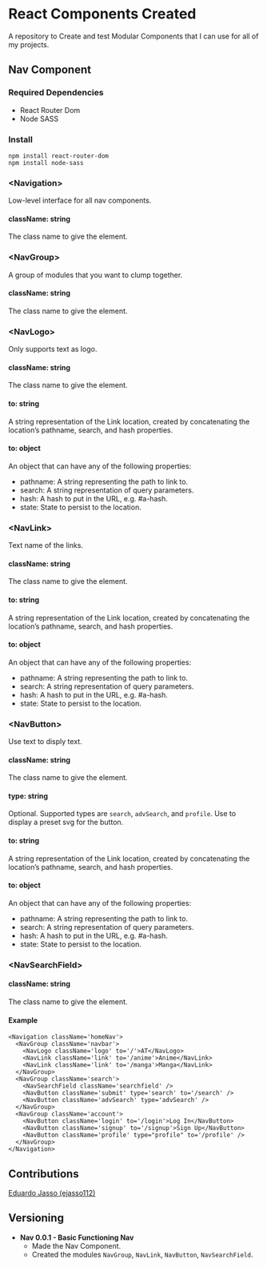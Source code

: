 # React Components Created
 A repository to Create and test Modular Components that I can use for all of my projects.

## Nav Component
### Required Dependencies
 * React Router Dom  
 * Node SASS

### Install
 ```
 npm install react-router-dom  
 npm install node-sass
 ```  

### \<Navigation>
Low-level interface for all nav components.
#### className: string
 The class name to give the element.

### \<NavGroup>
 A group of modules that you want to clump together.
 #### className: string
 The class name to give the element.

### \<NavLogo>
 Only supports text as logo.
 #### className: string
 The class name to give the element.
 #### to: string
 A string representation of the Link location, created by concatenating the location’s pathname, search, and hash properties.
 #### to: object
 An object that can have any of the following properties:
 * pathname: A string representing the path to link to.
 * search: A string representation of query parameters.
 * hash: A hash to put in the URL, e.g. #a-hash.
 * state: State to persist to the location.

### \<NavLink>
 Text name of the links.
 #### className: string
 The class name to give the element.
 #### to: string
 A string representation of the Link location, created by concatenating the location’s pathname, search, and hash properties.
 #### to: object
 An object that can have any of the following properties:
 * pathname: A string representing the path to link to.
 * search: A string representation of query parameters.
 * hash: A hash to put in the URL, e.g. #a-hash.
 * state: State to persist to the location.

### \<NavButton>
 Use text to disply text.
 #### className: string
 The class name to give the element.
 #### type: string
 Optional. Supported types are `search`, `advSearch`, and `profile`. Use to display a preset svg for the button.
 #### to: string
 A string representation of the Link location, created by concatenating the location’s pathname, search, and hash properties.
 #### to: object
 An object that can have any of the following properties:
 * pathname: A string representing the path to link to.
 * search: A string representation of query parameters.
 * hash: A hash to put in the URL, e.g. #a-hash.
 * state: State to persist to the location.

### \<NavSearchField>
 #### className: string
 The class name to give the element.

#### Example
```
<Navigation className='homeNav'>
  <NavGroup className='navbar'>
    <NavLogo className='logo' to='/'>AT</NavLogo>
    <NavLink className='link' to='/anime'>Anime</NavLink> 
    <NavLink className='link' to='/manga'>Manga</NavLink>
  </NavGroup>
  <NavGroup className='search'>
    <NavSearchField className='searchfield' />
    <NavButton className='submit' type='search' to='/search' />
    <NavButton className='advSearch' type='advSearch' />
  </NavGroup>
  <NavGroup className='account'>
    <NavButton className='login' to='/login'>Log In</NavButton>
    <NavButton className='signup' to='/signup'>Sign Up</NavButton>
    <NavButton className='profile' type="profile" to='/profile' />
  </NavGroup>
</Navigation>
```

## Contributions
[Eduardo Jasso (ejasso112)](https://gist.github.com/PurpleBooth/b24679402957c63ec426)

## Versioning
* **Nav 0.0.1 - Basic Functioning Nav**
  * Made the Nav Component.
  * Created the modules `NavGroup`, `NavLink`, `NavButton`, `NavSearchField`.
